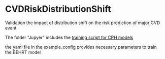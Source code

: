 # CVDRiskDistributionShift
Validation the impact of distribution shift on the risk prediction of major CVD event


The folder "Jupyer" includes the [training script for CPH models](https://github.com/deepmedicine/CVDRiskDistributionShift/blob/main/jupyer/CPH.ipynb)

the yaml file in the example_config provides necessary parameters to train the BEHRT model
